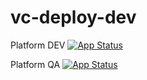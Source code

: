 # vc-deploy-dev

Platform DEV [![App Status](https://argo.govirto.com/api/badge?name=vcplatform-dev&revision=true)](https://argo.govirto.com/applications/vcplatform-dev)

Platform QA [![App Status](https://argo.govirto.com/api/badge?name=vcplatform-qa&revision=true)](https://argo.govirto.com/applications/vcplatform-qa)

